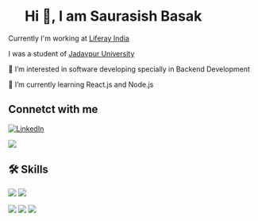 
#   &nbsp;&nbsp;&nbsp;&nbsp; Hi 👋, I am Saurasish Basak

Currently I'm working at [Liferay India](https://www.liferay.com/)

I was a student of [Jadavpur University](http://www.jaduniv.edu.in/)

👀 I’m interested in software developing specially in Backend Development

🌱 I’m currently learning React.js and Node.js

## Connetct with me

[![LinkedIn](https://img.shields.io/badge/linkedin-%230077B5.svg?style=for-the-badge&logo=linkedin&logoColor=white)](https://www.linkedin.com/in/saurasish-basak/)

<a href="mailto:saurabasak90@gmail.com" target="blank"><img src="https://img.shields.io/badge/Gmail-D14836?style=for-the-badge&logo=gmail&logoColor=white"></a>


## 🛠 Skills
<img src="https://img.shields.io/badge/java-%23ED8B00.svg?style=for-the-badge&logo=java&logoColor=white"> <img src="https://img.shields.io/badge/Python-FFD43B?style=for-the-badge&logo=python&logoColor=blue">

<img src="https://img.shields.io/badge/HTML5-E34F26?style=for-the-badge&logo=html5&logoColor=white"> <img src="https://img.shields.io/badge/CSS3-1572B6?style=for-the-badge&logo=css3&logoColor=white"> <img src="https://img.shields.io/badge/JavaScript-323330?style=for-the-badge&logo=javascript&logoColor=F7DF1E">
